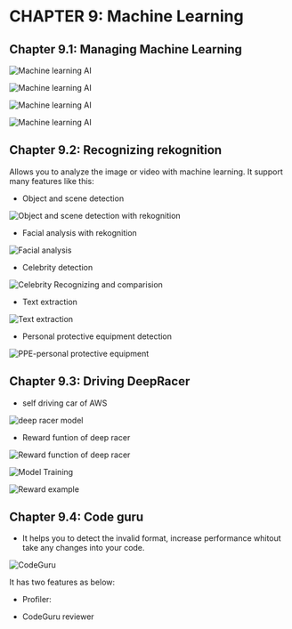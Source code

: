 # CHAPTER 9: Machine Learning

## Chapter 9.1: Managing Machine Learning

![Machine learning AI](https://github.com/hassj/AWS-DEVOPS-AcloudGuru/blob/main/01-Novice/Introduction-to-AWS/Image/09-Machine-learning-AI.JPG)

![Machine learning AI](https://github.com/hassj/AWS-DEVOPS-AcloudGuru/blob/main/01-Novice/Introduction-to-AWS/Image/09-Machine-Learning-Business-Metric.JPG)

![Machine learning AI](https://github.com/hassj/AWS-DEVOPS-AcloudGuru/blob/main/01-Novice/Introduction-to-AWS/Image/09-Machine-Learning-Vision.JPG)

![Machine learning AI](https://github.com/hassj/AWS-DEVOPS-AcloudGuru/blob/main/01-Novice/Introduction-to-AWS/Image/09-Language-machine-lenarning.JPG)

## Chapter 9.2: Recognizing rekognition

Allows you to analyze the image or video with machine learning. It support many features like this:

- Object and scene detection

![Object and scene detection with rekognition](https://github.com/hassj/AWS-DEVOPS-AcloudGuru/blob/main/01-Novice/Introduction-to-AWS/Image/09-Object-scene-detection-rekognition.JPG)

- Facial analysis with rekognition

![Facial analysis](https://github.com/hassj/AWS-DEVOPS-AcloudGuru/blob/main/01-Novice/Introduction-to-AWS/Image/09-Facial-analysis.JPG)

- Celebrity detection

![Celebrity Recognizing and comparision](https://github.com/hassj/AWS-DEVOPS-AcloudGuru/blob/main/01-Novice/Introduction-to-AWS/Image/09-Celebrity-recognition.JPG)

- Text extraction

![Text extraction](https://github.com/hassj/AWS-DEVOPS-AcloudGuru/blob/main/01-Novice/Introduction-to-AWS/Image/09-Text-extraction.JPG)

- Personal protective equipment detection

![PPE-personal protective equipment](https://github.com/hassj/AWS-DEVOPS-AcloudGuru/blob/main/01-Novice/Introduction-to-AWS/Image/09-PPE-detection.JPG)

## Chapter 9.3: Driving DeepRacer

- self driving car of AWS 

![deep racer model](https://github.com/hassj/AWS-DEVOPS-AcloudGuru/blob/main/01-Novice/Introduction-to-AWS/Image/09-aws-deep-racer-model.JPG)

- Reward funtion of deep racer

![Reward function of deep racer](https://github.com/hassj/AWS-DEVOPS-AcloudGuru/blob/main/01-Novice/Introduction-to-AWS/Image/09-Reward-fucntion-deepRacer.JPG)

![Model Training](https://github.com/hassj/AWS-DEVOPS-AcloudGuru/blob/main/01-Novice/Introduction-to-AWS/Image/09-Model-training.JPG)

![Reward example](https://github.com/hassj/AWS-DEVOPS-AcloudGuru/blob/main/01-Novice/Introduction-to-AWS/Image/09-Reward-example.JPG)

## Chapter 9.4: Code guru

- It helps you to detect the invalid format, increase performance whitout take any changes into your code.

![CodeGuru](https://github.com/hassj/AWS-DEVOPS-AcloudGuru/blob/main/01-Novice/Introduction-to-AWS/Image/09-codeGuru.JPG)

It has two features as below:

- Profiler: 

- CodeGuru reviewer



